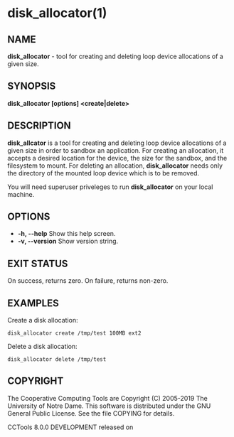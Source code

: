 






















# disk_allocator(1)

## NAME
**disk_allocator** - tool for creating and deleting loop device allocations of a given size.

## SYNOPSIS
****disk_allocator [options] <create|delete> <target directory> <size> <filesystem>****

## DESCRIPTION

**disk_allcator** is a tool for creating and deleting loop device allocations
of a given size in order to sandbox an application. For creating an allocation,
it accepts a desired location for the device, the size for the sandbox, and the
filesystem to mount. For deleting an allocation, **disk_allocator** needs only
the directory of the mounted loop device which is to be removed.



You will need superuser priveleges to run **disk_allocator** on your local machine.



## OPTIONS

- **-h, --help** Show this help screen.
- **-v, --version** Show version string.


## EXIT STATUS
On success, returns zero.  On failure, returns non-zero.

## EXAMPLES

Create a disk allocation:
```
disk_allocator create /tmp/test 100MB ext2
```

Delete a disk allocation:
```
disk_allocator delete /tmp/test
```

## COPYRIGHT

The Cooperative Computing Tools are Copyright (C) 2005-2019 The University of Notre Dame.  This software is distributed under the GNU General Public License.  See the file COPYING for details.

CCTools 8.0.0 DEVELOPMENT released on 
